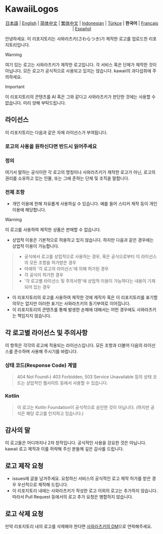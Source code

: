 # KawaiiLogos

<div align="center">
 
[日本語](./README.md) | [English](./README_EN.md) | [简体中文](/README-zhHans.md) | [繁体中文](/README-zhHant.md) | [Indonesian](/README-ID.md) | [Türkçe](/README-tr.md) | **한국어** | [Français](/README-fr.md) | [Español](/README-es.md)

</div>

안녕하세요. 이 리포지토리는 사와라츠키(さわらつき)가 제작한 로고를 업로드한 리포지토리입니다.

> [!WARNING]  
여기 있는 로고는 사와라츠키가 제작한 로고입니다. 각 서비스 혹은 단체가 제작한 것이 아닙니다.
모든 로고가 공식적으로 사용되고 있지는 않습니다.
kawaii의 과다섭취에 주의하세요.

> [!IMPORTANT]  
이 리포지토리의 콘텐츠를 AI 혹은 그와 같다고 사와라츠키가 판단한 것에는 사용할 수 없습니다.
미리 양해 부탁드립니다.

## 라이선스

이 리포지토리는 다음과 같은 자체 라이선스가 부여됩니다.

### 로고의 사용을 원하신다면 반드시 읽어주세요

### 정의

여기서 말하는 공식이란 각 로고의 명칭이나 사와라츠키가 제작한 로고가 아닌, 로고의 권리를 소유하고 있는 인물, 또는 그에 준하는 단체 및 조직을 말합니다.

### 전체 조항

- 개인 이용에 한해 자유롭게 사용하실 수 있습니다.
예를 들어 스티커 제작 등이 개인 이용에 해당합니다.

> [!WARNING]  
> 이 로고를 사용하여 제작한 상품은 판매할 수 없습니다.

- 상업적 이용은 기본적으로 허용하고 있지 않습니다.
하지만 다음과 같은 경우에는 상업적 이용이 가능합니다.

> - 공식에서 로고를 상업적으로 사용하는 경우, 혹은 공식으로부터 이 라이선스의 모든 조항을 허가받은 경우
> - 아래의 '각 로고의 라이선스'에 의해 허가된 경우
> - 각 공식이 허가한 경우
> - '각 로고별 라이선스 및 주의사항'에 상업적 이용이 가능하다는 내용이 기재되어 있는 경우

- 이 리포지토리의 로고를 사용하여 제작한 것에 제작자 혹은 이 리포지토리를 표기할 의무는 없지만 이러한 표기는 사와라츠키의 동기부여로 이어집니다.
- 이 리포지토리의 콘텐츠를 통해 발생한 손해에 대해서는 어떤 경우에도 사와라츠키는 책임지지 않습니다.

## 각 로고별 라이선스 및 주의사항

이 항목은 각각의 로고에 적용되는 라이선스입니다.
모든 조항과 더불어 다음의 라이선스를 준수하며 사용해 주시기를 바랍니다.

### 상태 코드(Response Code) 계열

> 404 Not Found나 403 Forbidden, 503 Service Unavailable 등의 상태 코드는 상업적인 웹사이트 등에서 사용할 수 있습니다.

### Kotlin

> 이 로고는 Kotlin Foundation이 공식적으로 승인한 것이 아닙니다.
(하지만 공식은 해당 로고를 인지하고 있습니다.)

## 감사의 말

이 로고들은 어디까지나 2차 창작입니다.
공식적인 사용을 강요한 것은 아닙니다.
kawaii 로고 제작과 이를 허락해 주신 분들께 깊은 감사를 드립니다.

## 로고 제작 요청

- issues에 글을 남겨주세요.
요청하신 서비스의 공식적인 로고 제작 허가를 받은 경우 우선적으로 제작해 드립니다.
- 이 리포지토리 내에는 사와라츠키가 작성한 로고 이외의 로고는 추가하지 않습니다.  
  따라서 Pull Request 등에서의 로고 추가 요청은 병합하지 않습니다.

## 로고 삭제 요청

만약 리포지토리 내의 로고를 삭제해야 한다면 [사와라츠키의 DM](https://x.com/sawaratsuki1004)으로 연락해주세요.
